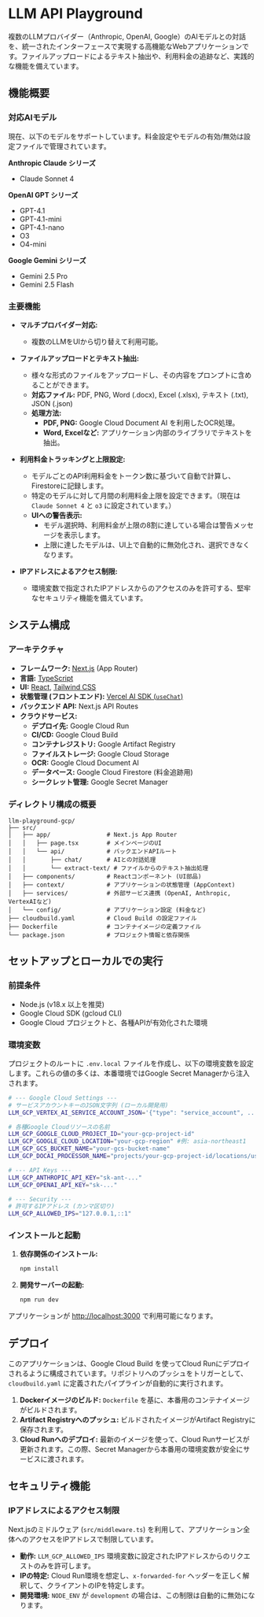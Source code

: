 # LLM API Playground

複数のLLMプロバイダー（Anthropic, OpenAI, Google）のAIモデルとの対話を、統一されたインターフェースで実現する高機能なWebアプリケーションです。ファイルアップロードによるテキスト抽出や、利用料金の追跡など、実践的な機能を備えています。

## 機能概要

### 対応AIモデル

現在、以下のモデルをサポートしています。料金設定やモデルの有効/無効は設定ファイルで管理されています。

**Anthropic Claude シリーズ**
- Claude Sonnet 4

**OpenAI GPT シリーズ**
- GPT-4.1
- GPT-4.1-mini
- GPT-4.1-nano
- O3
- O4-mini

**Google Gemini シリーズ**
- Gemini 2.5 Pro
- Gemini 2.5 Flash

### 主要機能

- **マルチプロバイダー対応:**
  - 複数のLLMをUIから切り替えて利用可能。

- **ファイルアップロードとテキスト抽出:**
  - 様々な形式のファイルをアップロードし、その内容をプロンプトに含めることができます。
  - **対応ファイル:** PDF, PNG, Word (.docx), Excel (.xlsx), テキスト (.txt), JSON (.json)
  - **処理方法:**
    - **PDF, PNG:** Google Cloud Document AI を利用したOCR処理。
    - **Word, Excelなど:** アプリケーション内部のライブラリでテキストを抽出。

- **利用料金トラッキングと上限設定:**
  - モデルごとのAPI利用料金をトークン数に基づいて自動で計算し、Firestoreに記録します。
  - 特定のモデルに対して月間の利用料金上限を設定できます。（現在は `Claude Sonnet 4` と `o3` に設定されています。）
  - **UIへの警告表示:**
    - モデル選択時、利用料金が上限の8割に達している場合は警告メッセージを表示します。
    - 上限に達したモデルは、UI上で自動的に無効化され、選択できなくなります。

- **IPアドレスによるアクセス制限:**
  - 環境変数で指定されたIPアドレスからのアクセスのみを許可する、堅牢なセキュリティ機能を備えています。

## システム構成

### アーキテクチャ

- **フレームワーク:** [Next.js](https://nextjs.org/) (App Router)
- **言語:** [TypeScript](https://www.typescriptlang.org/)
- **UI:** [React](https://reactjs.org/), [Tailwind CSS](https://tailwindcss.com/)
- **状態管理 (フロントエンド):** [Vercel AI SDK (`useChat`)](https://sdk.vercel.ai/)
- **バックエンド API:** Next.js API Routes
- **クラウドサービス:**
  - **デプロイ先:** Google Cloud Run
  - **CI/CD:** Google Cloud Build
  - **コンテナレジストリ:** Google Artifact Registry
  - **ファイルストレージ:** Google Cloud Storage
  - **OCR:** Google Cloud Document AI
  - **データベース:** Google Cloud Firestore (料金追跡用)
  - **シークレット管理:** Google Secret Manager

### ディレクトリ構成の概要

```
llm-playground-gcp/
├── src/
│   ├── app/                # Next.js App Router
│   │   ├── page.tsx        # メインページのUI
│   │   └── api/            # バックエンドAPIルート
│   │       ├── chat/       # AIとの対話処理
│   │       └── extract-text/ # ファイルからのテキスト抽出処理
│   ├── components/         # Reactコンポーネント (UI部品)
│   ├── context/            # アプリケーションの状態管理 (AppContext)
│   ├── services/           # 外部サービス連携 (OpenAI, Anthropic, VertexAIなど)
│   └── config/             # アプリケーション設定 (料金など)
├── cloudbuild.yaml         # Cloud Build の設定ファイル
├── Dockerfile              # コンテナイメージの定義ファイル
└── package.json            # プロジェクト情報と依存関係
```

## セットアップとローカルでの実行

### 前提条件

- Node.js (v18.x 以上を推奨)
- Google Cloud SDK (gcloud CLI)
- Google Cloud プロジェクトと、各種APIが有効化された環境

### 環境変数

プロジェクトのルートに `.env.local` ファイルを作成し、以下の環境変数を設定します。これらの値の多くは、本番環境ではGoogle Secret Managerから注入されます。

```bash
# --- Google Cloud Settings --- 
# サービスアカウントキーのJSON文字列 (ローカル開発用)
LLM_GCP_VERTEX_AI_SERVICE_ACCOUNT_JSON='{"type": "service_account", ...}'

# 各種Google Cloudリソースの名前
LLM_GCP_GOOGLE_CLOUD_PROJECT_ID="your-gcp-project-id"
LLM_GCP_GOOGLE_CLOUD_LOCATION="your-gcp-region" #例: asia-northeast1
LLM_GCP_GCS_BUCKET_NAME="your-gcs-bucket-name"
LLM_GCP_DOCAI_PROCESSOR_NAME="projects/your-gcp-project-id/locations/us/processors/your-processor-id"

# --- API Keys --- 
LLM_GCP_ANTHROPIC_API_KEY="sk-ant-..."
LLM_GCP_OPENAI_API_KEY="sk-..."

# --- Security --- 
# 許可するIPアドレス (カンマ区切り)
LLM_GCP_ALLOWED_IPS="127.0.0.1,::1"
```

### インストールと起動

1.  **依存関係のインストール:**
    ```bash
    npm install
    ```

2.  **開発サーバーの起動:**
    ```bash
    npm run dev
    ```

アプリケーションが [http://localhost:3000](http://localhost:3000) で利用可能になります。

## デプロイ

このアプリケーションは、Google Cloud Build を使ってCloud Runにデプロイされるように構成されています。リポジトリへのプッシュをトリガーとして、`cloudbuild.yaml` に定義されたパイプラインが自動的に実行されます。

1.  **Dockerイメージのビルド:** `Dockerfile` を基に、本番用のコンテナイメージがビルドされます。
2.  **Artifact Registryへのプッシュ:** ビルドされたイメージがArtifact Registryに保存されます。
3.  **Cloud Runへのデプロイ:** 最新のイメージを使って、Cloud Runサービスが更新されます。この際、Secret Managerから本番用の環境変数が安全にサービスに渡されます。

## セキュリティ機能

### IPアドレスによるアクセス制限

Next.jsのミドルウェア (`src/middleware.ts`) を利用して、アプリケーション全体へのアクセスをIPアドレスで制限しています。

- **動作:** `LLM_GCP_ALLOWED_IPS` 環境変数に設定されたIPアドレスからのリクエストのみを許可します。
- **IPの特定:** Cloud Run環境を想定し、`x-forwarded-for` ヘッダーを正しく解釈して、クライアントのIPを特定します。
- **開発環境:** `NODE_ENV` が `development` の場合は、この制限は自動的に無効になります。